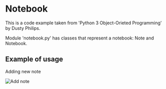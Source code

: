 # Notebook

This is a code example taken from 'Python 3 Object-Orieted Programming' by Dusty Philips.

Module 'notebook.py' has classes that represent a notebook: Note and Notebook.

## Example of usage

Adding new note

![Add note](ing/img_1.png)